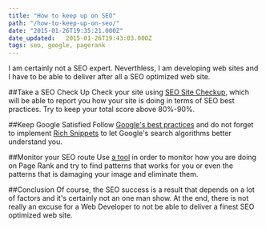 ```yaml
---
title: "How to keep up on SEO"
path: "/how-to-keep-up-on-seo/"
date: "2015-01-26T19:35:21.000Z"
date_updated:   2015-01-26T19:43:03.000Z
tags: seo, google, pagerank
---
```


I am certainly not a SEO expert. Neverthless, I am developing web sites and I have to be able to deliver after all a SEO optimized web site.

##Take a SEO Check Up
Check your site using [SEO Site Checkup](http://seositecheckup.com/), which will be able to report you how your site is doing in terms of SEO best practices. Try to keep your total score above 80%-90%.

##Keep Google Satisfied
Follow [Google's best practices](https://support.google.com/webmasters/answer/35291?hl=en) and do not forget to implement [Rich Snippets](https://support.google.com/webmasters/answer/99170?hl=en) to let Google's search algorithms better understand you.

##Monitor your SEO route
Use [a tool](http://www.audiencebloom.com/2014/08/15-tools-love-monitor-seo-progress/) in order to monitor how you are doing on Page Rank and try to find patterns that works for you or even the patterns that is damaging your image and eliminate them.

##Conclusion
Of course, the SEO success is a result that depends on a lot of factors and it's certainly not an one man show.
At the end, there is not really an excuse for a Web Developer to not be able to deliver a finest SEO optimized web site.
